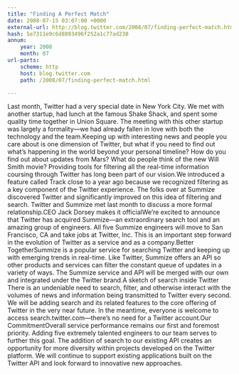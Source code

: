 ```yaml
---
title: "Finding A Perfect Match"
date: 2008-07-15 03:07:00 +0000
external-url: http://blog.twitter.com/2008/07/finding-perfect-match.html
hash: 5e7311e9c6d8893496f252a1c77ad230
annum:
    year: 2008
    month: 07
url-parts:
    scheme: http
    host: blog.twitter.com
    path: /2008/07/finding-perfect-match.html

---
```


Last month, Twitter had a very special date in New York City. We met with another startup, had lunch at the famous Shake Shack, and spent some quality time together in Union Square. The meeting with this other startup was largely a formality—we had already fallen in love with both the technology and the team.Keeping up with interesting news and people you care about is one dimension of Twitter, but what if you need to find out what’s happening in the world beyond your personal timeline? How do you find out about updates from Mars? What do people think of the new Will Smith movie? Providing tools for filtering all the real-time information coursing through Twitter has long been part of our vision.We introduced a feature called Track close to a year ago because we recognized filtering as a key component of the Twitter experience. The folks over at Summize discovered Twitter and significantly improved on this idea of filtering and search. Twitter and Summize met last month to discuss a more formal relationship.CEO Jack Dorsey makes it officialWe’re excited to announce that Twitter has acquired Summize—an extraordinary search tool and an amazing group of engineers. All five Summize engineers will move to San Francisco, CA and take jobs at Twitter, Inc. This is an important step forward in the evolution of Twitter as a service and as a company.Better TogetherSummize is a popular service for searching Twitter and keeping up with emerging trends in real-time. Like Twitter, Summize offers an API so other products and services can filter the constant queue of updates in a variety of ways. The Summize service and API will be merged with our own and integrated under the Twitter brand.A sketch of search inside Twitter There is an undeniable need to search, filter, and otherwise interact with the volumes of news and information being transmitted to Twitter every second. We will be adding search and its related features to the core offering of Twitter in the very near future. In the meantime, everyone is welcome to access search.twitter.com—there’s no need for a Twitter account.Our CommitmentOverall service performance remains our first and foremost priority. Adding five extremely talented engineers to our team serves to further this goal. The addition of search to our existing API creates an opportunity for more diversity within projects developed on the Twitter platform. We will continue to support existing applications built on the Twitter API and look forward to innovative new approaches.
